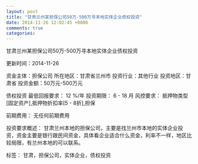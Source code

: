 ```yaml
---
layout: post
title: "甘肃兰州某担保公司50万-500万寻本地实体企业债权投资"
date: 2014-11-26 12:02:45 +0800
comments: true
categories: 
---
```

甘肃兰州某担保公司50万-500万寻本地实体企业债权投资



更新时间：2014-11-26

资金主体：担保公司
所在地区：甘肃省兰州市
投资行业：其他行业
投资地区：甘肃省
投资金额：50万元-500万元

债权投资
最低回报要求：
                            12 %/年
                                                                                投资期限：
                            6 - 18 月
                                                                                                                                        风控要求：
                            抵押物类型[固定资产],抵押物折扣率[5 - 8折],担保

前期费用：
无任何前期费用

投资要求概述：
甘肃兰州本地的担保公司，主要是找兰州市本地的实体企业投资，资金主要是银行跟民间资金，具体看企业适合什么资金，利率不一样，地区比较局限，有兰州本地的可以联系。

标签：
甘肃，担保公司，实体企业，债权投资

